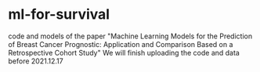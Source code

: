 # ml-for-survival
code and models of the paper "Machine Learning Models for the Prediction of Breast Cancer Prognostic: Application and Comparison Based on a Retrospective Cohort Study"
We will finish uploading the code and data before 2021.12.17

